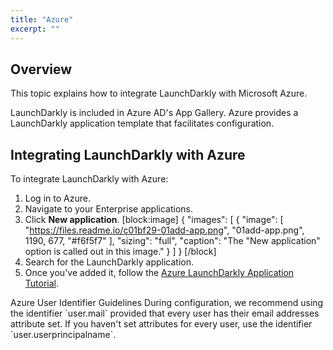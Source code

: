 ```yaml
---
title: "Azure"
excerpt: ""
---
```

## Overview
This topic explains how to integrate LaunchDarkly with Microsoft Azure.

LaunchDarkly is included in Azure AD's App Gallery. Azure provides a LaunchDarkly application template that facilitates configuration.
## Integrating LaunchDarkly with Azure
To integrate LaunchDarkly with Azure:

1. Log in to Azure.
2. Navigate to your Enterprise applications.
3. Click **New application**.
[block:image]
{
  "images": [
    {
      "image": [
        "https://files.readme.io/c01bf29-01add-app.png",
        "01add-app.png",
        1190,
        677,
        "#f6f5f7"
      ],
      "sizing": "full",
      "caption": "The \"New application\" option is called out in this image."
    }
  ]
}
[/block]
4. Search for the LaunchDarkly application. 
5. Once you've added it, follow the [Azure LaunchDarkly Application Tutorial](https://docs.microsoft.com/en-us/azure/active-directory/active-directory-saas-launchdarkly-tutorial).
<Callout intent="info">
  <Callout.Title>Azure User Identifier Guidelines</Callout.Title>
   <Callout.Description>During configuration, we recommend using the identifier `user.mail` provided that every user has their email addresses attribute set. 
If you haven't set attributes for every user, use the identifier `user.userprincipalname`.</Callout.Description>

</Callout>